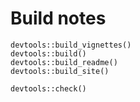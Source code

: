 # Build notes

```
devtools::build_vignettes()
devtools::build()
devtools::build_readme()
devtools::build_site()

devtools::check()
```
